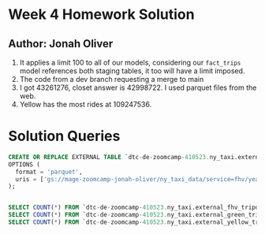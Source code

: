 # Week 4 Homework Solution
## Author: Jonah Oliver
   
1. It applies a limit 100 to all of our models, considering our `fact_trips` model references both staging tables, it too will have a limit imposed.
2. The code from a dev branch requesting a merge to main
3. I got 43261276, closet answer is 42998722. I used parquet files from the web.
4. Yellow has the most rides at 109247536.


# Solution Queries

```sql
CREATE OR REPLACE EXTERNAL TABLE `dtc-de-zoomcamp-410523.ny_taxi.external_fhv_tripdata`
OPTIONS (
  format = 'parquet',
  uris = ['gs://mage-zoomcamp-jonah-oliver/ny_taxi_data/service=fhv/year=2019/*.parquet']
);


SELECT COUNT(*) FROM `dtc-de-zoomcamp-410523.ny_taxi.external_fhv_tripdata`; -- 43261276
SELECT COUNT(*) FROM `dtc-de-zoomcamp-410523.ny_taxi.external_green_tripdata`; -- 8035161
SELECT COUNT(*) FROM `dtc-de-zoomcamp-410523.ny_taxi.external_yellow_tripdata`; -- 109247536
```
